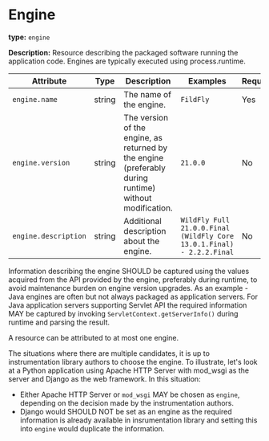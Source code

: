 # Engine

**type:** `engine`

**Description:** Resource describing the packaged software running the application code. Engines are typically executed using process.runtime.

<!-- semconv engine_resource -->
| Attribute  | Type | Description  | Examples  | Required |
|---|---|---|---|---|
| `engine.name` | string | The name of the engine. | `FildFly` | Yes |
| `engine.version` | string | The version of the engine, as returned by the engine (preferably during runtime) without modification. | `21.0.0` | No |
| `engine.description` | string | Additional description about the engine. | `WildFly Full 21.0.0.Final (WildFly Core 13.0.1.Final) - 2.2.2.Final` | No |
<!-- endsemconv -->

Information describing the engine SHOULD be captured using the values acquired from the API provided by the engine, preferably during runtime, to avoid maintenance burden on engine version upgrades. As an example - Java engines are often but not always packaged as application servers. For Java application servers supporting Servlet API the required information MAY be captured by invoking `ServletContext.getServerInfo()` during runtime and parsing the result.

A resource can be attributed to at most one engine.

The situations where there are multiple candidates, it is up to instrumentation library authors to choose the engine. To illustrate, let's look at a Python application using Apache HTTP Server with mod_wsgi as the server and Django as the web framework. In this situation:

* Either Apache HTTP Server or `mod_wsgi` MAY be chosen as `engine`, depending on the decision made by the instrumentation authors.
* Django would SHOULD NOT be set as an engine as the required information is already available in insrumentation library and setting this into `engine` would duplicate the information.
